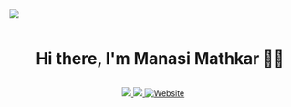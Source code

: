 <!--horizontal divider(gradiant)-->
<img src="https://user-images.githubusercontent.com/73097560/115834477-dbab4500-a447-11eb-908a-139a6edaec5c.gif">


<!--h1 without bottom border-->
<div id="user-content-toc">
  <ul align="center">
    <summary><h1 style="display: inline-block">Hi there, I'm Manasi Mathkar 👩‍💻 </h1></summary>
  </ul>
</div>


<p align='center'>
  <a href='mailto:manasimathkar03@gmail.com' target="_blank">
      <img src='https://img.shields.io/badge/manasimathkar03@gmail.com-c14438?style=flat&logo=Gmail&logoColor=white&link=mailto:manasimathkar03@gmail.com'>
  </a>
  <a href='https://www.linkedin.com/in/manasimathkar' target="_blank">
      <img src='https://img.shields.io/badge/-ManasiMathkar?style=flat&logo=Linkedin&logoColor=white&link=https://www.linkedin.com/in/manasi-mathkar/'>
  </a>
  <a href='' target="_blank">
      <img src='https://img.shields.io/badge/portfolio-web-yellow?style=curve&link=' alt='Website'>
  </a>
</p>


